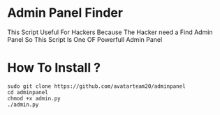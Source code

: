 # Admin Panel Finder
This Script Useful For Hackers Because The Hacker need a Find Admin Panel So This Script Is One OF Powerfull Admin Panel   
# How To Install ?
```
sudo git clone https://github.com/avatarteam20/adminpanel
cd adminpanel
chmod +x admin.py
./admin.py
```
